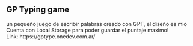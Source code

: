 <h2> GP Typing game</h2>
un pequeño juego de escribir palabras creado con GPT, el diseño es mio <br>
Cuenta con Local Storage para poder guardar el puntaje maximo! <br>
Link: https://gptype.onedev.com.ar/
